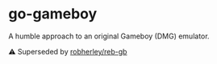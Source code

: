 # go-gameboy

A humble approach to an original Gameboy (DMG) emulator.

⚠️ Superseded by [robherley/reb-gb](https://github.com/robherley/reb-gb)
